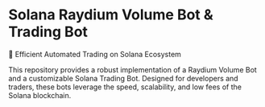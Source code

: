 # Solana Raydium Volume Bot & Trading Bot
🚀 Efficient Automated Trading on Solana Ecosystem

This repository provides a robust implementation of a Raydium Volume Bot and a customizable Solana Trading Bot. Designed for developers and traders, these bots leverage the speed, scalability, and low fees of the Solana blockchain.